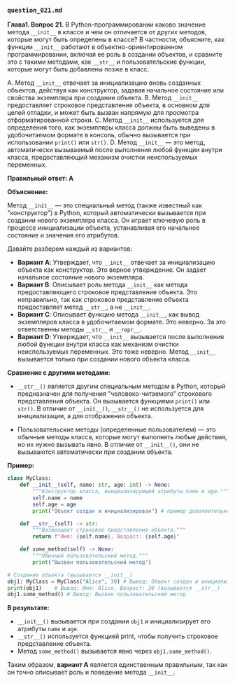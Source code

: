 ### `question_021.md`

**Глава1. Вопрос 21.** В Python-программировании каково значение метода `__init__` в классе и чем он отличается от других методов, которые могут быть определены в классе? В частности, объясните, как функции `__init__` работают в объектно-ориентированном программировании, включая ее роль в создании объектов, и сравните это с такими методами, как `__str__` и пользовательские функции, которые могут быть добавлены позже в класс.

A. Метод `__init__` отвечает за инициализацию вновь созданных объектов, действуя как конструктор, задавая начальное состояние или свойства экземпляра при создании объекта.
B. Метод `__init__` предоставляет строковое представление объекта, в основном для целей отладки, и может быть вызван напрямую для просмотра отформатированной строки.
C. Метод `__init__` используется для определения того, как экземпляры класса должны быть выведены в удобочитаемом формате в консоль, обычно вызывается при использовании `print()` или `str()`.
D. Метод `__init__` — это метод, автоматически вызываемый после выполнения любой функции внутри класса, предоставляющий механизм очистки неиспользуемых переменных.

**Правильный ответ: A**

**Объяснение:**

Метод `__init__` — это специальный метод (также известный как "конструктор") в Python, который автоматически вызывается при создании нового экземпляра класса. Он играет ключевую роль в процессе инициализации объекта, устанавливая его начальное состояние и значения его атрибутов.

Давайте разберем каждый из вариантов:

*   **Вариант A**: Утверждает, что `__init__` отвечает за инициализацию объекта как конструктор. Это верное утверждение. Он задает начальное состояние нового экземпляра.
*   **Вариант B**: Описывает роль метода `__init__` как метода предоставляющего строковое представление объекта. Это неправильно, так как строковое представление объекта предоставляет метод `__str__`, а не `__init__`.
*   **Вариант C**: Описывает функцию метода `__init__`, как вывод экземпляров класса в удобочитаемом формате. Это неверно. За это ответственны методы `__str__` и `__repr__`.
*   **Вариант D**: Утверждает, что `__init__` вызывается после выполнения любой функции внутри класса как механизм очистки неиспользуемых переменных. Это тоже неверно.  Метод `__init__` вызывается только при создании нового объекта класса.

**Сравнение с другими методами:**

*   `__str__()` является другим специальным методом в Python, который предназначен для получения "человеко-читаемого" строкового представления объекта. Он вызывается функциями `print()` или `str()`. В отличие от `__init__()`, `__str__()` не используется для инициализации, а для отображения объекта.
    
*   Пользовательские методы (определенные пользователем) — это обычные методы класса, которые могут выполнять любые действия, но их нужно вызывать явно. В отличие от `__init__()`, они не вызываются автоматически при создании объекта.

**Пример:**

```python
class MyClass:
    def __init__(self, name: str, age: int) -> None:
        """Конструктор класса, инициализирующий атрибуты name и age."""
        self.name = name
        self.age = age
        print("Объект создан и инициализирован") # пример дополнительного действия

    def __str__(self) -> str:
        """Возвращает строковое представление объекта."""
        return f"Имя: {self.name}, Возраст: {self.age}"

    def some_method(self) -> None:
        """Обычный пользовательский метод."""
        print("Вызван пользовательский метод")

# Создание объекта (вызывается __init__)
obj1: MyClass = MyClass("Alice", 30) # Вывод: Объект создан и инициализирован
print(obj1)    # Вывод: Имя: Alice, Возраст: 30 (вызывается __str__)
obj1.some_method() # Вывод: Вызван пользовательский метод
```

**В результате:**

*   `__init__()` вызывается при создании `obj1` и инициализирует его атрибуты `name` и `age`.
*   `__str__()` используется функцией print, чтобы получить строковое представление объекта.
*   Метод `some_method()` вызывается явно через `obj1.some_method()`.

Таким образом, **вариант A** является единственным правильным, так как он точно описывает роль и поведение метода `__init__`.
